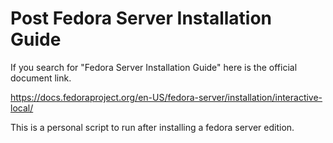 # Post Fedora Server Installation Guide

If you search for "Fedora Server Installation Guide" here is the official document link.

https://docs.fedoraproject.org/en-US/fedora-server/installation/interactive-local/

This is a personal script to run after installing a fedora server edition.
